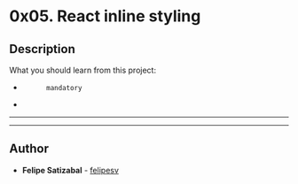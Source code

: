 # 0x05. React inline styling

## Description
What you should learn from this project:


*           mandatory
*         

---
---

## Author
* **Felipe Satizabal** - [felipesv](https://github.com/felipesv)